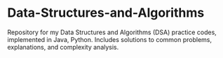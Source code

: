 # Data-Structures-and-Algorithms
Repository for my Data Structures and Algorithms (DSA) practice codes, implemented in Java, Python. Includes solutions to common problems, explanations, and complexity analysis.
